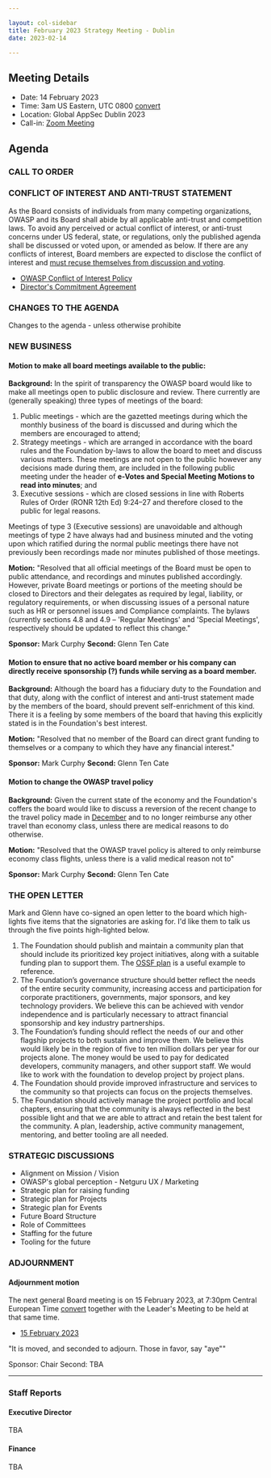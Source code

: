 ```yaml
---

layout: col-sidebar
title: February 2023 Strategy Meeting - Dublin
date: 2023-02-14

---
```


## Meeting Details

- Date: 14 February 2023
- Time: 3am US Eastern, UTC 0800 [convert](https://www.timeanddate.com/worldclock/meetingdetails.html?year=2023&month=02&day=14&hour=8&min=0&sec=0&p1=398&p2=16&p3=110&p4=197&p5=217&p6=136&p7=179&p8=438)
- Location: Global AppSec Dublin 2023
- Call-in: [Zoom Meeting](https://us06web.zoom.us/j/81029028601?pwd=dmxvNXkvZWFhQ3NxQTR4WGIrbnZWQT09)

## Agenda

### CALL TO ORDER

<!--
Board Members
- Vandana Verma Sehgal, Grant Ongers, Avi Douglen, Glenn ten Cate, Mark Curphey, Matt Tesauro, Bil Corry.

Guests
Andrew van der Stock
-->

### CONFLICT OF INTEREST AND ANTI-TRUST STATEMENT

As the Board consists of individuals from many competing organizations, OWASP and its Board shall abide by all applicable anti-trust and competition laws. To avoid any perceived or actual conflict of interest, or anti-trust concerns under US federal, state, or regulations, only the published agenda shall be discussed or voted upon, or amended as below. If there are any conflicts of interest, Board members are expected to disclose the conflict of interest and [must recuse themselves from discussion and voting](https://owasp.org/www-policy/legal/bylaws#section-702-disclosure-required).

- [OWASP Conflict of Interest Policy](https://owasp.org/www-policy/operational/conflict-of-interest)
- [Director's Commitment Agreement](https://owasp.org/www-policy/legal/directors-committment-agreement)

### CHANGES TO THE AGENDA

Changes to the agenda - unless otherwise prohibite

### NEW BUSINESS

#### Motion to make all board meetings available to the public:

**Background:** In the spirit of transparency the OWASP board would like to make all meetings open to public disclosure and review. There currently are (generally speaking) three types of meetings of the board:
1. Public meetings - which are the gazetted meetings during which the monthly business of the board is discussed and during which the members are encouraged to attend;
2. Strategy meetings - which are arranged in accordance with the board rules and the Foundation by-laws to allow the board to meet and discuss various matters. These meetings are not open to the public however any decisions made during them, are included in the following public meeting under the header of **e-Votes and Special Meeting Motions to read into minutes**; and
3. Executive sessions - which are closed sessions in line with Roberts Rules of Order (RONR 12th Ed) 9:24–27 and therefore closed to the public for legal reasons.

Meetings of type 3 (Executive sessions) are unavoidable and although meetings of type 2 have always had and business minuted and the voting upon which ratified during the normal public meetings there have not previously been recordings made nor minutes published of those meetings.

**Motion:** "Resolved that all official meetings of the Board must be open to public attendance, and recordings and minutes published accordingly. However, private Board meetings or portions of the meeting should be closed to Directors and their delegates as required by legal, liability, or regulatory requirements, or when discussing issues of a personal nature such as HR or personnel issues and Compliance complaints. The bylaws (currently sections 4.8 and 4.9 – 'Regular Meetings' and 'Special Meetings', respectively should be updated to reflect this change."

**Sponsor:** Mark Curphy
**Second:** Glenn Ten Cate

#### Motion to ensure that no active board member or his company can directly receive sponsorship (?) funds while serving as a board member.

**Background:** Although the board has a fiduciary duty to the Foundation and that duty, along with the conflict of interest and anti-trust statement made by the members of the board, should prevent self-enrichment of this kind. There it is a feeling by some members of the board that having this explicitly stated is in the Foundation's best interest.

**Motion:** "Resolved that no member of the Board can direct grant funding to themselves or a company to which they have any financial interest."

**Sponsor:** Mark Curphy
**Second:** Glenn Ten Cate

#### Motion to change the OWASP travel policy

**Background:** Given the current state of the economy and the Foundation's coffers the board would like to discuss a reversion of the recent change to the travel policy made in [December](https://owasp.org/www-board/meetings-historical/2022/202212.html#motion-to-amend-the-expenses-policy-to-allow-economy-plus-travel-for-greater-than-8-hours) and to no longer reimburse any other travel than economy class, unless there are medical reasons to do otherwise.

**Motion:** "Resolved that the OWASP travel policy is altered to only reimburse economy class flights, unless there is a valid medical reason not to"

**Sponsor:** Mark Curphy
**Second:** Glenn Ten Cate

### THE OPEN LETTER
Mark and Glenn have co-signed an open letter to the board which high-lights five items that the signatories are asking for. I'd like them to talk us through the five points high-lighted below.

1. The Foundation should publish and maintain a community plan that should include its prioritized key project initiatives, along with a suitable funding plan to support them. The [OSSF plan](https://openssf.org/oss-security-mobilization-plan/) is a useful example to reference.
2. The Foundation’s governance structure should better reflect the needs of the entire security community, increasing access and participation for corporate practitioners, governments, major sponsors, and key technology providers. We believe this can be achieved with vendor independence and is particularly necessary to attract financial sponsorship and key industry partnerships.
3. The Foundation’s funding should reflect the needs of our and other flagship projects to both sustain and improve them. We believe this would likely be in the region of five to ten million dollars per year for our projects alone. The money would be used to pay for dedicated developers, community managers, and other support staff. We would like to work with the foundation to develop project by project plans.
4. The Foundation should provide improved infrastructure and services to the community so that projects can focus on the projects themselves.
5. The Foundation should actively manage the project portfolio and local chapters, ensuring that the community is always reflected in the best possible light and that we are able to attract and retain the best talent for the community. A plan, leadership, active community management, mentoring, and better tooling are all needed.

### STRATEGIC DISCUSSIONS
 - Alignment on Mission / Vision
 - OWASP's global perception - Netguru UX / Marketing
 - Strategic plan for raising funding
 - Strategic plan for Projects
 - Strategic plan for Events
 - Future Board Structure
 - Role of Committees 
 - Staffing for the future
 - Tooling for the future

### ADJOURNMENT

#### Adjournment motion

The next general Board meeting is on 15 February 2023, at 7:30pm Central European Time [convert](https://www.timeanddate.com/worldclock/meetingdetails.html?year=2023&month=02&day=15&hour=19&min=30&sec=0&p1=398&p2=16&p3=110&p4=197&p5=217&p6=136&p7=179&p8=438) together with the Leader's Meeting to be held at that same time.

- [15 February 2023](https://owasp.org/www-board/meetings/202302.15.html)

"It is moved, and seconded to adjourn. Those in favor, say "aye""

Sponsor: Chair
Second: TBA

***

### Staff Reports

#### Executive Director

TBA

#### Finance

TBA
